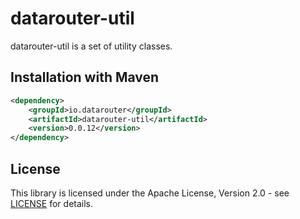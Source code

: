 # datarouter-util

datarouter-util is a set of utility classes.


## Installation with Maven

```xml
<dependency>
	<groupId>io.datarouter</groupId>
	<artifactId>datarouter-util</artifactId>
	<version>0.0.12</version>
</dependency>
```

## License

This library is licensed under the Apache License, Version 2.0 - see [LICENSE](../LICENSE) for details.
